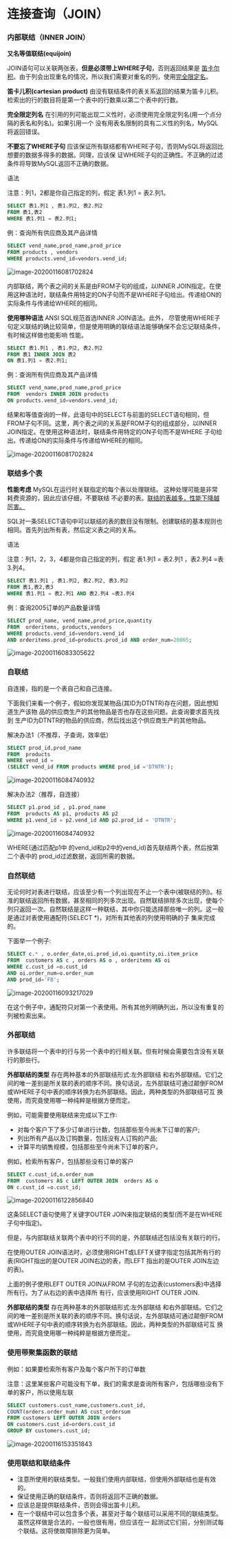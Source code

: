 # 连接查询（JOIN）

### 内部联结（INNER JOIN）

**又名等值联结(equijoin)**

JOIN语句可以关联两张表，**但是必须带上WHERE子句**，否则返回结果是 <u>笛卡尔积</u>。由于列会出现重名的情况，所以我们需要对重名的列，使用<u>完全限定名</u>。

**笛卡儿积(cartesian product)** 由没有联结条件的表关系返回的结果为笛卡儿积。检索出的行的数目将是第一个表中的行数乘以第二个表中的行数。

**完全限定列名** 在引用的列可能出现二义性时，必须使用完全限定列名(用一个点分隔的表名和列名)。如果引用一个 没有用表名限制的具有二义性的列名，MySQL将返回错误。

**不要忘了WHERE子句** 应该保证所有联结都有WHERE子句，否则MySQL将返回比想要的数据多得多的数据。同理，应该保 证WHERE子句的正确性。不正确的过滤条件将导致MySQL返回不正确的数据。

语法

注意：列1，2都是你自己指定的列，假定 表1.列1 = 表2.列1。

```sql
SELECT 表1.列1 , 表1.列2, 表2.列2 
FROM 表1,表2
WHERE 表1.列1 = 表2.列1;
```

例：查询所有供应商及其产品详情

```sql
SELECT vend_name,prod_name,prod_price 
FROM products , vendors 
WHERE products.vend_id=vendors.vend_id;
```

![image-20200116081702824](7.JOIN.assets/image-20200116081702824.png)



内部联结，两个表之间的关系是由FROM子句的组成，以INNER JOIN指定。在使用这种语法时，联结条件用特定的ON子句而不是WHERE子句给出。传递给ON的实际条件与传递给WHERE的相同。

**使用哪种语法** ANSI SQL规范首选INNER JOIN语法。此外， 尽管使用WHERE子句定义联结的确比较简单，但是使用明确的联结语法能够确保不会忘记联结条件，有时候这样做也能影响 性能。

```sql
SELECT 表1.列1 , 表1.列2, 表2.列2 
FROM 表1 INNER JOIN 表2
ON 表1.列1 = 表2.列1;
```

例：查询所有供应商及其产品详情

```sql
SELECT vend_name,prod_name,prod_price 
FROM  vendors INNER JOIN products
ON products.vend_id=vendors.vend_id;
```
结果和等值查询的一样，此语句中的SELECT与前面的SELECT语句相同，但FROM子句不同。这里，两个表之间的关系是FROM子句的组成部分，以INNER JOIN指定。在使用这种语法时，联结条件用特定的ON子句而不是WHERE 子句给出。传递给ON的实际条件与传递给WHERE的相同。

![image-20200116081702824](7.JOIN.assets/image-20200116081702824.png)


### 联结多个表

**性能考虑** MySQL在运行时关联指定的每个表以处理联结。 这种处理可能是非常耗费资源的，因此应该仔细，不要联结 不必要的表。<u>联结的表越多，性能下降越厉害。</u>

SQL对一条SELECT语句中可以联结的表的数目没有限制。创建联结的基本规则也相同。首先列出所有表，然后定义表之间的关系。

语法

注意：列1，2，3，4都是你自己指定的列，假定 表1.列1 = 表2.列1 ，表2.列4 =表3.列4。

```sql
SELECT 表1.列1 , 表1.列2, 表2.列2, 表3.列2
FROM 表1,表2,表3
WHERE 表1.列1 = 表2.列1 AND 表2.列4 =表3.列4
```

例：查询2005订单的产品数量详情

```sql
SELECT prod_name, vend_name,prod_price,quantity
FROM  orderitems, products,vendors
WHERE products.vend_id=vendors.vend_id 
AND orderitems.prod_id=products.prod_id AND order_num=20005;
```

![image-20200116083305622](7.JOIN.assets/image-20200116083305622.png)



### 自联结

自连接，指的是一个表自己和自己连接。

下面我们来看一个例子，假如你发现某物品(其ID为DTNTR)存在问题，因此想知道生产该物 品的供应商生产的其他物品是否也存在这些问题。此查询要求首先找到 生产ID为DTNTR的物品的供应商，然后找出这个供应商生产的其他物品。

解决办法1（不推荐，子查询，效率低）

```sql
SELECT prod_id,prod_name
FROM  products
WHERE vend_id =
(SELECT vend_id FROM products WHERE prod_id ='DTNTR');
```

![image-20200116084740932](7.JOIN.assets/image-20200116084740932.png)

解决办法2（推荐，自连接）

```sql
SELECT p1.prod_id , p1.prod_name
FROM  products AS p1, products AS p2
WHERE p1.vend_id = p2.vend_id AND p2.prod_id = 'DTNTR';
```

![image-20200116084740932](7.JOIN.assets/image-20200116084740932.png)

WHERE(通过匹配p1中 的vend_id和p2中的vend_id)首先联结两个表，然后按第二个表中的 prod_id过滤数据，返回所需的数据。

### 自然联结

无论何时对表进行联结，应该至少有一个列出现在不止一个表中(被联结的列)。标准的联结返回所有数据，甚至相同的列多次出现。自然联结排除多次出现，使每个列只返回一次。自然联结是这样一种联结，其中你只能选择那些唯一的列。这一般是通过对表使用通配符(SELECT *)，对所有其他表的列使用明确的子 集来完成的。

下面举一个例子:

```sql
SELECT c.* , o.order_date,oi.prod_id,oi.quantity,oi.item_price
FROM  customers AS c , orders AS o , orderitems AS oi
WHERE c.cust_id =o.cust_id
AND oi.order_num=o.order_num
AND prod_id='FB';
```

![image-20200116093217029](7.JOIN.assets/image-20200116093217029.png)

在这个例子中，通配符只对第一个表使用。所有其他列明确列出，所以没有重复的列被检索出来。

### 外部联结

许多联结将一个表中的行与另一个表中的行相关联。但有时候会需要包含没有关联行的那些行。

**外部联结的类型** 存在两种基本的外部联结形式:左外部联结 和右外部联结。它们之间的唯一差别是所关联的表的顺序不同。换句话说，左外部联结可通过颠倒FROM或WHERE子句中表的顺序转换为右外部联结。因此，两种类型的外部联结可互 换使用，而究竟使用哪一种纯粹是根据方便而定。



例如，可能需要使用联结来完成以下工作:

* 对每个客户下了多少订单进行计数，包括那些至今尚未下订单的客户; 
* 列出所有产品以及订购数量，包括没有人订购的产品;
* 计算平均销售规模，包括那些至今尚未下订单的客户。



例如，检索所有客户，包括那些没有订单的客户

```sql
SELECT c.cust_id,o.order_num
FROM  customers AS c LEFT OUTER JOIN  orders AS o
ON c.cust_id =o.cust_id;
```

![image-20200116122856840](7.JOIN.assets/image-20200116122856840.png)



这条SELECT语句使用了关键字OUTER JOIN来指定联结的类型(而不是在WHERE子句中指定)。

但是，与内部联结关联两个表中的行不同的是，外部联结还包括没有关联行的行。

在使用OUTER JOIN语法时，必须使用RIGHT或LEFT关键字指定包括其所有行的表(RIGHT指出的是OUTER JOIN右边的表，而LEFT 指出的是OUTER JOIN左边的表)。

上面的例子使用LEFT OUTER JOIN从FROM 子句的左边表(customers表)中选择所有行。为了从右边的表中选择所 有行，应该使用RIGHT OUTER JOIN.



**外部联结的类型** 存在两种基本的外部联结形式:左外部联结 和右外部联结。它们之间的唯一差别是所关联的表的顺序不同。换句话说，左外部联结可通过颠倒FROM或WHERE子句中表的顺序转换为右外部联结。因此，两种类型的外部联结可互 换使用，而究竟使用哪一种纯粹是根据方便而定。



### 使用带聚集函数的联结

例如：如果要检索所有客户及每个客户所下的订单数

注意：这里某些客户可能没有下单，我们的需求是查询所有客户，包括哪些没有下单的客户，所以使用左联

```sql
SELECT customers.cust_name,customers.cust_id,
COUNT(orders.order_num) AS cust_ordersum
FROM customers LEFT OUTER JOIN orders
ON customers.cust_id=orders.cust_id
GROUP BY customers.cust_id;
```

![image-20200116153351843](7.JOIN.assets/image-20200116153351843.png)



### 使用联结和联结条件

* 注意所使用的联结类型。一般我们使用内部联结，但使用外部联结也是有效的。
* 保证使用正确的联结条件，否则将返回不正确的数据。 
* 应该总是提供联结条件，否则会得出笛卡儿积。 
* 在一个联结中可以包含多个表，甚至对于每个联结可以采用不同的联结类型。虽然这样做是合法的，一般也很有用，但应该在一 起测试它们前，分别测试每个联结。这将使故障排除更为简单。